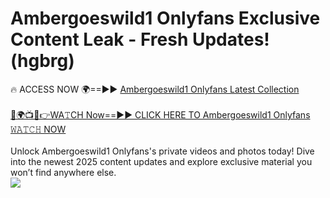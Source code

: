 # Ambergoeswild1 Onlyfans Exclusive Content Leak - Fresh Updates! (hgbrg)

🔥 ACCESS NOW 🌍==►► <a href="https://tinyurl.com/kvy9nzfs" rel="nofollow">Ambergoeswild1 Onlyfans Latest Collection</a>
<br><br>
[🔴🌍📺📱👉WA𝚃CH Now==►► CLICK HERE TO Ambergoeswild1 Onlyfans 𝚆𝙰𝚃𝙲𝙷 NOW](https://tinyurl.com/kvy9nzfs)
<br><br>
Unlock Ambergoeswild1 Onlyfans's private videos and photos today! Dive into the newest 2025 content updates and explore exclusive material you won’t find anywhere else.
<br>
<a href="https://tinyurl.com/kvy9nzfs" rel="nofollow" data-target="animated-image.originalLink"><img src="https://camo.githubusercontent.com/8a4f000d20f83aca3bf7ec5f350d767afa0574a8a352519fd8cfa583a6f93a33/68747470733a2f2f692e696d6775722e636f6d2f644a486b345a712e676966" data-canonical-src="https://i.imgur.com/dJHk4Zq.gif" style="max-width: 100%; display: inline-block;" data-target="animated-image.originalImage"></a>
<br>
